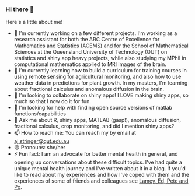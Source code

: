 ### Hi there 👋

<!--**AmyStringer/AmyStringer** is a ✨ _special_ ✨ repository because its `README.md` (this file) appears on your GitHub profile. -->

Here's a little about me! 

- 🔭 I’m currently working on a few different projects. I'm working as a research assistant for both the ARC Centre of Excellence for Mathematics and Statistics (ACEMS) and for the School of Mathematical Sciences at the Queensland University of Technology (QUT) on statistics and shiny app heavy projects, while also studying my MPhil in computational mathematics applied to MRI images of the brain. 
- 🌱 I’m currently learning how to build a curriculum for training courses in using remote sensing for agricultural monitoring, and also how to use weather data in predictions for plant growth. In my masters, I'm learning about fractional calculus and anomalous diffusion in the brain. 
- 👯 I’m looking to collaborate on shiny apps! I LOVE making shiny apps, so much so that I now do it for fun.
- 🤔 I’m looking for help with finding open source versions of matlab functions/capabilities 
- 💬 Ask me about R, shiny apps, MATLAB (gasp!), anomalous diffusion, fractional calculus, crop monitoring, and did I mention shiny apps? 
- 📫 How to reach me: You can reach my by email at aj.stringer@qut.edu.au
- 😄 Pronouns: she/her
- ⚡ Fun fact: I am an advocate for better mental health in general, and opening up conversations about these difficult topics. I've had quite a unique mental health journey and I've written about it in a blog. If you'd like to read about my experiences and how I've coped with them and the experiences of some of friends and colleagues see [Lamey, Ed, Pete and Po](https://thelameystringer.com/). 
